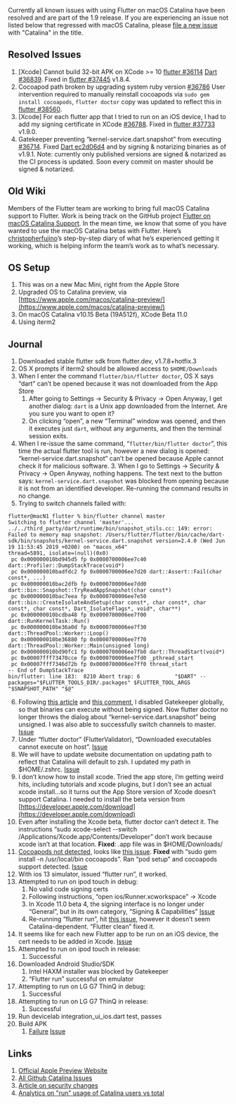 Currently all known issues with using Flutter on macOS Catalina have been resolved and are part of the 1.9 release.  If you are experiencing an issue not listed below that regressed with macOS Catalina, please [file a new issue](https://github.com/flutter/flutter/issues/new/choose) with "Catalina" in the title.

## Resolved Issues

1. [Xcode] Cannot build 32-bit APK on XCode >= 10 [flutter #36114](https://github.com/flutter/flutter/issues/36114) [Dart #36839](https://github.com/dart-lang/sdk/issues/36839). Fixed in [flutter #37445](https://github.com/flutter/flutter/pull/37445) v1.8.4.
1. Cocoapod path broken by upgrading system ruby version [#36786](https://github.com/flutter/flutter/issues/36786) User intervention required to manually reinstall cocoapods via `sudo gem install cocoapods`, `flutter doctor` copy was updated to reflect this in [flutter #38560](https://github.com/flutter/flutter/pull/38560).
1. [Xcode] For each flutter app that I tried to run on an iOS device, I had to add my signing certificate in XCode [#36788](https://github.com/flutter/flutter/issues/36788). Fixed in [flutter #37733](https://github.com/flutter/flutter/pull/37733) v1.9.0.
1. Gatekeeper preventing “kernel-service.dart.snapshot” from executing [#36714](https://github.com/flutter/flutter/issues/36714). Fixed [Dart ec2d06d4](https://github.com/dart-lang/sdk/commit/ec2d06d4b9f4f0accad2b4aa841499e8e93cd70b) and by signing & notarizing binaries as of v1.9.1. Note: currently only published versions are signed & notarized as the CI process is updated. Soon every commit on master should be signed & notarized.

## Old Wiki

Members of the Flutter team are working to bring full macOS Catalina support to Flutter. Work is being track on the GitHub project [Flutter on macOS Catalina Support](https://github.com/orgs/flutter/projects/4?add_cards_query=is%3Aopen). In the mean time, we know that some of you have wanted to use the macOS Catalina betas with Flutter. Here’s [christopherfujino](http://www.github.com/christopherfujino)’s step-by-step diary of what he’s experienced getting it working, which is helping inform the team’s work as to what’s necessary.

## OS Setup

1. This was on a new Mac Mini, right from the Apple Store
1. Upgraded OS to Catalina preview, via [https://www.apple.com/macos/catalina-preview/](https://www.apple.com/macos/catalina-preview/)
1. On macOS Catalina v10.15 Beta (19A512f), XCode Beta 11.0
1. Using iterm2

## Journal

1. Downloaded stable flutter sdk from flutter.dev, v1.7.8+hotfix.3
2. OS X prompts if iterm2 should be allowed access to `$HOME/Downloads`
3. When I enter the command `flutter/bin/flutter doctor`, OS X says “dart” can’t be opened because it was not downloaded from the App Store
    1. After going to Settings -> Security & Privacy -> Open Anyway, I get another dialog: `dart` is a Unix app downloaded from the Internet. Are you sure you want to open it?
    2. On clicking “open”, a new “Terminal” window was opened, and then it executes just `dart`, without any arguments, and then the terminal session exits.
4. When I re-issue the same command, “`flutter/bin/flutter doctor`”, this time the actual flutter tool is run, however a new dialog is opened: “kernel-service.dart.snapshot” can’t be opened because Apple cannot check it for malicious software.
    3. When I go to Settings -> Security & Privacy -> Open Anyway, nothing happens. The text next to the button says: `kernel-service.dart.snapshot` was blocked from opening because it is not from an identified developer. Re-running the command results in no change.
5. Trying to switch channels failed with: 
```
flutter@macN1 flutter % bin/flutter channel master
Switching to flutter channel 'master'...
../../third_party/dart/runtime/bin/snapshot_utils.cc: 149: error: Failed to memory map snapshot: /Users/flutter/flutter/bin/cache/dart-sdk/bin/snapshots/kernel-service.dart.snapshot version=2.4.0 (Wed Jun 19 11:53:45 2019 +0200) on "macos_x64"
thread=5891, isolate=(null)(0x0)
 pc 0x000000010bd945d5 fp 0x0000700006ee7c40 dart::Profiler::DumpStackTrace(void*)
 pc 0x000000010badfdc2 fp 0x0000700006ee7d20 dart::Assert::Fail(char const*, ...)
 pc 0x000000010bac2dfb fp 0x0000700006ee7dd0 dart::bin::Snapshot::TryReadAppSnapshot(char const*)
 pc 0x000000010bac7eea fp 0x0000700006ee7e50 dart::bin::CreateIsolateAndSetup(char const*, char const*, char const*, char const*, Dart_IsolateFlags*, void*, char**)
 pc 0x000000010bcdba48 fp 0x0000700006ee7f00 dart::RunKernelTask::Run()
 pc 0x000000010be36a0d fp 0x0000700006ee7f30 dart::ThreadPool::Worker::Loop()
 pc 0x000000010be36880 fp 0x0000700006ee7f70 dart::ThreadPool::Worker::Main(unsigned long)
 pc 0x000000010bd90fc1 fp 0x0000700006ee7fb0 dart::ThreadStart(void*)
 pc 0x00007fff73470cce fp 0x0000700006ee7fd0 _pthread_start
 pc 0x00007fff7346d72b fp 0x0000700006ee7ff0 thread_start
-- End of DumpStackTrace
bin/flutter: line 183:  8210 Abort trap: 6           "$DART" --packages="$FLUTTER_TOOLS_DIR/.packages" $FLUTTER_TOOL_ARGS "$SNAPSHOT_PATH" "$@"
```
6. Following [this article](https://www.imore.com/how-open-apps-unidentified-developers-mac) and [this comment](https://github.com/flutter/flutter/issues/33890#issuecomment-505160047), I disabled Gatekeeper globally, so that binaries can execute without being signed. Now flutter doctor no longer throws the dialog about “kernel-service.dart.snapshot” being unsigned. I was also able to successfully switch channels to master. [Issue](https://github.com/flutter/flutter/issues/36714)
7. Under “flutter doctor” (FlutterValidator), “Downloaded executables cannot execute on host”. [Issue](https://github.com/flutter/flutter/issues/22598)
8. We will have to update website documentation on updating path to reflect that Catalina will default to zsh. I updated my path in $HOME/.zshrc. [Issue](https://github.com/flutter/website/issues/2856)
9. I don’t know how to install xcode. Tried the app store, I’m getting weird hits, including tutorials and xcode plugins, but I don’t see an actual xcode install...so it turns out the App Store version of Xcode doesn’t support Catalina. I needed to install the beta version from [https://developer.apple.com/download](https://developer.apple.com/download)
10. Even after installing the Xcode beta, flutter doctor can’t detect it. The instructions “sudo xcode-select --switch /Applications/Xcode.app/Contents/Developer” don’t work because xcode isn’t at that location. **Fixed**: .app file was in $HOME/Downloads/
11. [Cocoapods not detected](https://paste.googleplex.com/5337691329658880), looks like [this issue](https://github.com/CocoaPods/CocoaPods/issues/6898). **Fixed** with “sudo gem install -n /usr/local/bin cocoapods”. Ran “pod setup” and cocoapods support detected. [Issue](https://github.com/flutter/flutter/issues/36786)
12. With ios 13 simulator, issued “flutter run”, it worked.
13. Attempted to run on ipod touch in debug:
    1. No valid code signing certs
    1. Following instructions, “open ios/Runner.xcworkspace” -> Xcode
    1. In Xcode 11.0 beta 4, the signing interface is no longer under “General”, but in its own category, “Signing & Capabilities” [Issue](https://github.com/flutter/website/issues/2857)
    1. Re-running “flutter run”, hit [this issue](https://github.com/flutter/flutter/issues/35989), however it doesn’t seem Catalina-dependent. “Flutter clean” fixed it.
14. It seems like for each new Flutter app to be run on an iOS device, the cert needs to be added in Xcode. [Issue](https://github.com/flutter/flutter/issues/36788)
15. Attempted to run on ipod touch in release:
    1. Successful
16. Downloaded Android Studio/SDK
    1. Intel HAXM installer was blocked by Gatekeeper
    1. “Flutter run” successful on emulator
17. Attempting to run on LG G7 ThinQ in debug:
    1. Successful
18. Attempting to run on LG G7 ThinQ in release:
    1. Successful
19. Run devicelab integration_ui_ios.dart test, passes
20. Build APK
    1. [Failure](https://paste.googleplex.com/4621858055913472) [Issue](#bookmark=id.7mbconxtxa5o)

## Links
1. [Official Apple Preview Website](https://www.apple.com/macos/catalina-preview/)
2. [All Github Catalina Issues](https://github.com/flutter/flutter/issues?q=is%3Aopen+is%3Aissue+label%3A%E2%80%8E%E2%80%8D%F0%9F%92%BBplatform-catalina)
3. [Article on security changes](https://www.cnet.com/news/6-macos-catalina-security-changes-from-apple-coming-this-fall/)
4. [Analytics on "run" usage of Catalina users vs total](https://analytics.google.com/analytics/web/#/report/app-content-pages/a67589403w118070018p123509034/explorer-table.plotKeys=%5B%5D&explorer-table.rowCount=10&_r.drilldown=analytics.contentDescription:run&_.useg=userXdHHlEdERVe-Do4CY8LIzA,builtin13&explorer-graphOptions.clearCompareConcept=true)